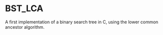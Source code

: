 # BST_LCA
A first implementation of a binary search tree in C, using the lower common ancestor algorithm.
